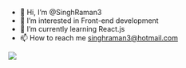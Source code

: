 - 👋 Hi, I’m @SinghRaman3
- 👀 I’m interested in Front-end development
- 🌱 I’m currently learning React.js
- 📫 How to reach me singhraman3@hotmail.com
<!-- 💞️ I’m looking to collaborate on
SinghRaman3/SinghRaman3 is a ✨ special ✨ repository because its `README.md` (this file) appears on your GitHub profile.
You can click the Preview link to take a look at your changes.
--->
<img src="https://github-readme-stats.vercel.app/api?username=singhraman3&&show_icons=true&title_color=e4bf7a&icon_color=df6d74&text_color=daf7dc&bg_color=151515">
